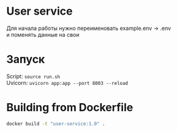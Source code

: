 # User service
Для начала работы нужно переименовать example.env -> .env\
и поменять данные на свои

# Запуск
Script: `source run.sh`\
Uvicorn: `uvicorn app:app --port 8003 --reload`

# Building from Dockerfile
```bash
docker build -t "user-service:1.0" .
```